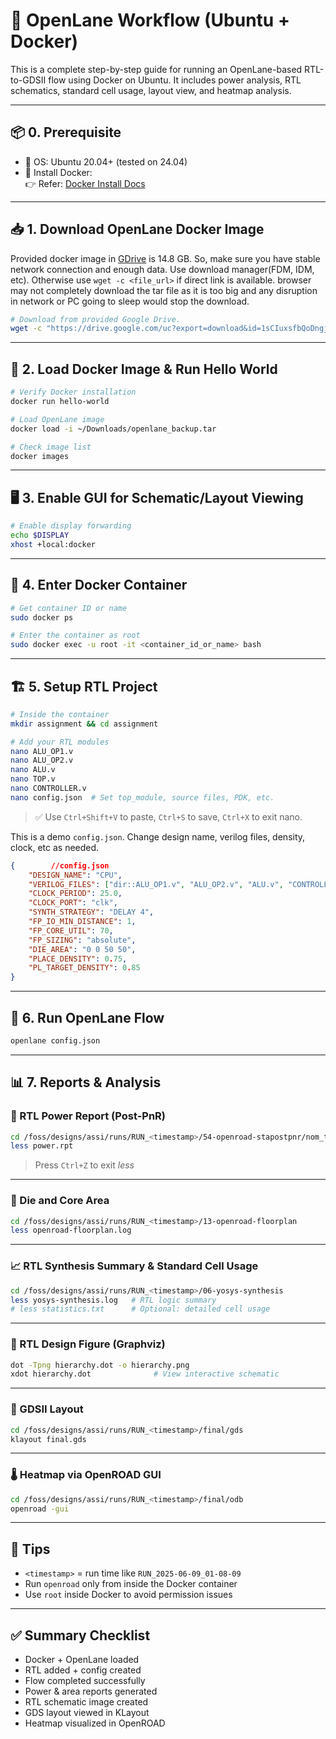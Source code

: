 # 🧰 OpenLane Workflow (Ubuntu + Docker)
This is a complete step-by-step guide for running an OpenLane-based RTL-to-GDSII flow using Docker on Ubuntu. It includes power analysis, RTL schematics, standard cell usage, layout view, and heatmap analysis.

---

## 📦 0. Prerequisite
- 🐧 OS: Ubuntu 20.04+ (tested on 24.04)
- 🧱 Install Docker:  
  👉 Refer: [Docker Install Docs](https://docs.docker.com/engine/install/ubuntu/)

---

## 📥 1. Download OpenLane Docker Image
 Provided docker image in [GDrive](https://drive.google.com/uc?export=download&id=1sCIuxsfbQoDngjvcugqWjPbbzf2cjRjc) is 14.8 GB. So, make sure you have stable network connection and enough data. 
 Use download manager(FDM, IDM, etc). Otherwise use `wget -c <file_url>` if direct link is available. browser may not completely download the tar file as it is too big and any disruption in network or PC going to sleep would stop the download.
```bash
# Download from provided Google Drive.
wget -c "https://drive.google.com/uc?export=download&id=1sCIuxsfbQoDngjvcugqWjPbbzf2cjRjc" -O ~/Downloads/openlane_backup.tar
````

---

## 🚀 2. Load Docker Image & Run Hello World
```bash
# Verify Docker installation
docker run hello-world

# Load OpenLane image
docker load -i ~/Downloads/openlane_backup.tar

# Check image list
docker images
```

---

## 🖥️ 3. Enable GUI for Schematic/Layout Viewing
```bash
# Enable display forwarding
echo $DISPLAY
xhost +local:docker
```

---

## 🐳 4. Enter Docker Container
```bash
# Get container ID or name
sudo docker ps

# Enter the container as root
sudo docker exec -u root -it <container_id_or_name> bash
```

---

## 🏗️ 5. Setup RTL Project
```bash
# Inside the container
mkdir assignment && cd assignment

# Add your RTL modules
nano ALU_OP1.v
nano ALU_OP2.v
nano ALU.v
nano TOP.v
nano CONTROLLER.v
nano config.json  # Set top_module, source files, PDK, etc.
```

> ✅ Use `Ctrl+Shift+V` to paste, `Ctrl+S` to save, `Ctrl+X` to exit nano.

This is a demo `config.json`. Change design name, verilog files, density, clock, etc as needed.
```json
{        //config.json
	"DESIGN_NAME": "CPU",
	"VERILOG_FILES": ["dir::ALU_OP1.v", "ALU_OP2.v", "ALU.v", "CONTROLLER.v", "TOP.v"], //don't put testbench files(alu_tb.v) here
	"CLOCK_PERIOD": 25.0,
	"CLOCK_PORT": "clk",
	"SYNTH_STRATEGY": "DELAY 4",
	"FP_IO_MIN_DISTANCE": 1,
	"FP_CORE_UTIL": 70,
	"FP_SIZING": "absolute",
	"DIE_AREA": "0 0 50 50",
	"PLACE_DENSITY": 0.75,
	"PL_TARGET_DENSITY": 0.85
}
```

---

## 🔁 6. Run OpenLane Flow
```bash
openlane config.json
```

---

## 📊 7. Reports & Analysis

### 🔌 RTL Power Report (Post-PnR)
```bash
cd /foss/designs/assi/runs/RUN_<timestamp>/54-openroad-stapostpnr/nom_tt_025C_1v80
less power.rpt
```

> Press `Ctrl+Z` to exit *less*
---

### 🧱 Die and Core Area
```bash
cd /foss/designs/assi/runs/RUN_<timestamp>/13-openroad-floorplan
less openroad-floorplan.log
```

---

### 📈 RTL Synthesis Summary & Standard Cell Usage
```bash
cd /foss/designs/assi/runs/RUN_<timestamp>/06-yosys-synthesis
less yosys-synthesis.log   # RTL logic summary
# less statistics.txt      # Optional: detailed cell usage
```

---

### 🧠 RTL Design Figure (Graphviz)
```bash
dot -Tpng hierarchy.dot -o hierarchy.png
xdot hierarchy.dot              # View interactive schematic
```

---

### 🧾 GDSII Layout
```bash
cd /foss/designs/assi/runs/RUN_<timestamp>/final/gds
klayout final.gds
```

---

### 🌡️ Heatmap via OpenROAD GUI
```bash
cd /foss/designs/assi/runs/RUN_<timestamp>/final/odb
openroad -gui
```

---

## 🧷 Tips
- `<timestamp>` = run time like `RUN_2025-06-09_01-08-09`
- Run `openroad` only from inside the Docker container
- Use `root` inside Docker to avoid permission issues
---

## ✅ Summary Checklist
-  Docker + OpenLane loaded
-  RTL added + config created
-  Flow completed successfully
-  Power & area reports generated
-  RTL schematic image created
-  GDS layout viewed in KLayout
-  Heatmap visualized in OpenROAD
